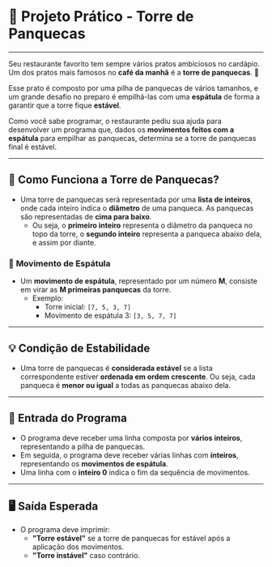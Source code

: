 # 🥞 **Projeto Prático - Torre de Panquecas**

---

Seu restaurante favorito tem sempre vários pratos ambiciosos no cardápio. Um dos pratos mais famosos no **café da manhã** é a **torre de panquecas**. 🥞

Esse prato é composto por uma pilha de panquecas de vários tamanhos, e um grande desafio no preparo é empilhá-las com uma **espátula** de forma a garantir que a torre fique **estável**. 

Como você sabe programar, o restaurante pediu sua ajuda para desenvolver um programa que, dados os **movimentos feitos com a espátula** para empilhar as panquecas, determina se a torre de panquecas final é estável.

---

## 🏰 **Como Funciona a Torre de Panquecas?**

- Uma torre de panquecas será representada por uma **lista de inteiros**, onde cada inteiro indica o **diâmetro** de uma panqueca. As panquecas são representadas de **cima para baixo**.
  - Ou seja, o **primeiro inteiro** representa o diâmetro da panqueca no topo da torre, o **segundo inteiro** representa a panqueca abaixo dela, e assim por diante.

### 🔧 **Movimento de Espátula**

- Um **movimento de espátula**, representado por um número **M**, consiste em virar as **M primeiras panquecas** da torre.
  - Exemplo: 
    - Torre inicial: `[7, 5, 3, 7]`
    - Movimento de espátula 3: `[3, 5, 7, 7]`

---

## 💡 **Condição de Estabilidade**

- Uma torre de panquecas é **considerada estável** se a lista correspondente estiver **ordenada em ordem crescente**. Ou seja, cada panqueca é **menor ou igual** a todas as panquecas abaixo dela.

---

## 📝 **Entrada do Programa**

- O programa deve receber uma linha composta por **vários inteiros**, representando a pilha de panquecas.
- Em seguida, o programa deve receber várias linhas com **inteiros**, representando os **movimentos de espátula**.
- Uma linha com o **inteiro 0** indica o fim da sequência de movimentos.

---

## 🖥️ **Saída Esperada**

- O programa deve imprimir:
  - **"Torre estável"** se a torre de panquecas for estável após a aplicação dos movimentos.
  - **"Torre instável"** caso contrário.

